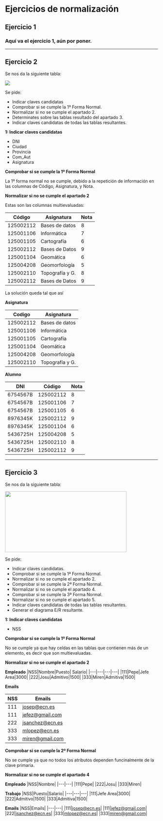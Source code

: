 # Ejercicios de normalización

## Ejercicio 1
### Aquí va el ejercicio 1, aún por poner.

***  

## Ejercicio 2  

Se nos da la siguiente tabla:

<img src="https://github.com/jpexposito/base-datos/blob/main/NORMALIZACION/tareas/tarea2/img/tabla.png"/>  

Se pide:  

- Indicar claves candidatas
- Comprobar si se cumple la 1º Forma Normal.
- Normalizar si no se cumple el apartado 2.
- Determinates sobre las tablas resultado del apartado 3.
- Indicar claves candidatas de todas las tablas resultantes.  

**1: Indicar claves candidatas**  

- DNI
- Ciudad
- Provincia
- Com_Aut
- Asignatura  

**Comprobar si se cumple la 1º Forma Normal**  

La 1º forma normal no se cumple, debido a la repetición de información en las columnas de Código, Asignatura, y Nota.  

**Normalizar si no se cumple el apartado 2**  

Estas son las columnas multievaluadas:  

Código | Asignatura | Nota |
 ---   |    ---     | ---  |
125002112 | Bases de datos | 8
125001106 | Informática | 7
125001105 | Cartografía | 6
125002112 | Bases de Datos | 9
125001104 | Geomática | 6
125004208 | Geomorfología | 5
125002110 | Topografía y G. | 8
125002112 | Bases de Datos | 9  

La solución queda tal que así

**Asignatura**

  Codigo  | Asignatura | 
   ---    |    ---     |
125002112 | Bases de datos
125001106 | Informática
125001105 | Cartografía
125001104 | Geomática
125004208 | Geomorfología
125002110 | Topografía y G.

**Alumno**

DNI | Código | Nota
--- | ---    | --- |
6754567B | 125002112 | 8
6754567B | 125001106 | 7
6754567B | 125001105 | 6
8976345K | 125002112 | 9
8976345K | 125001104 | 6
5436725H | 125004208 | 5
5436725H | 125002110 | 8
5436725H | 125002112 | 9



***  
## Ejercicio 3  

Se nos da la siguiente tabla:  

<img src="https://github.com/jpexposito/base-datos/blob/main/NORMALIZACION/tareas/tarea3/img/tabla.png" width ="400" height="200"/>  

Se pide:  

- Indicar claves candidatas.
- Comprobar si se cumple la 1ª Forma Normal.
- Normalizar si no se cumple el apartado 2.
- Comprobar si se cumple la 2ª Forma Normal.
- Normalizar si no se cumple el apartado 4.
- Comprobar si se cumple la 3ª Forma Normal.
- Normalizar si no se cumple el apartado 5.
- Indicar claves candidatas de todas las tablas resultantes.
- Generar el diagrama E/R resultante.  

**1: Indicar claves candidatas**  

- NSS

**Comprobar si se cumple la 1º Forma Normal**  

 No se cumple ya que hay celdas en las tablas que contienen más de un elemento, es decir que son multievaluadas.  
 
 **Normalizar si no se cumple el apartado 2**  
 
 **Empleado**
  |NSS|Nombre|Puesto| Salario|
  |---|---|---|---|
  |111|Pepe|Jefe Area|3000|
  |222|Josu|Admitivo|1500|
  |333|Miren|Admitiva|1500|

**Emails**

|NSS|Emails|
|---|---|
|111|josep@ecn.es|
|111|jefez@gmail.com|
|222|jsanchez@ecn.es|
|333|mlopez@ecn.es|
|333|miren@gmail.com|

**Comprobar si se cumple la 2º Forma Normal**  

No se cumple ya que no todos los atributos dependen funcinalmente de la clave primaria.

**Normalizar si no se cumple el apartado 4**  

**Empleado**
 |NSS|Nombre|
 |---|---|
 |111|Pepe|
 |222|Josu|
 |333|Miren|  
 
**Trabajo**
|NSS|Puesto|Salario|
|---|---|---|
|111|Jefe Area|3000|
|222|Admitivo|1500|
|333|Admitiva|1500|

**Emails**
|NSS|Emails|
|---|---|
|111|josep@ecn.es|
|111|jefez@gmail.com|
|222|jsanchez@ecn.es|
|333|mlopez@ecn.es|
|333|miren@gmail.com|

